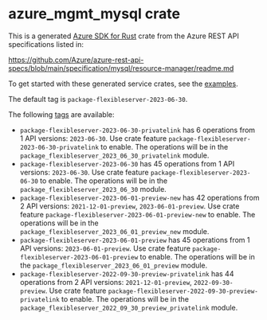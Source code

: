 # azure_mgmt_mysql crate

This is a generated [Azure SDK for Rust](https://github.com/Azure/azure-sdk-for-rust) crate from the Azure REST API specifications listed in:

https://github.com/Azure/azure-rest-api-specs/blob/main/specification/mysql/resource-manager/readme.md

To get started with these generated service crates, see the [examples](https://github.com/Azure/azure-sdk-for-rust/blob/main/services/README.md#examples).

The default tag is `package-flexibleserver-2023-06-30`.

The following [tags](https://github.com/Azure/azure-sdk-for-rust/blob/main/services/tags.md) are available:

- `package-flexibleserver-2023-06-30-privatelink` has 6 operations from 1 API versions: `2023-06-30`. Use crate feature `package-flexibleserver-2023-06-30-privatelink` to enable. The operations will be in the `package_flexibleserver_2023_06_30_privatelink` module.
- `package-flexibleserver-2023-06-30` has 45 operations from 1 API versions: `2023-06-30`. Use crate feature `package-flexibleserver-2023-06-30` to enable. The operations will be in the `package_flexibleserver_2023_06_30` module.
- `package-flexibleserver-2023-06-01-preview-new` has 42 operations from 2 API versions: `2021-12-01-preview`, `2023-06-01-preview`. Use crate feature `package-flexibleserver-2023-06-01-preview-new` to enable. The operations will be in the `package_flexibleserver_2023_06_01_preview_new` module.
- `package-flexibleserver-2023-06-01-preview` has 45 operations from 1 API versions: `2023-06-01-preview`. Use crate feature `package-flexibleserver-2023-06-01-preview` to enable. The operations will be in the `package_flexibleserver_2023_06_01_preview` module.
- `package-flexibleserver-2022-09-30-preview-privatelink` has 44 operations from 2 API versions: `2021-12-01-preview`, `2022-09-30-preview`. Use crate feature `package-flexibleserver-2022-09-30-preview-privatelink` to enable. The operations will be in the `package_flexibleserver_2022_09_30_preview_privatelink` module.